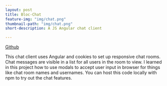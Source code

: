 ```yaml
---
layout: post
title: Bloc-Chat
feature-img: "img/chat.png"
thumbnail-path: "img/chat.png"
short-description: A JS Angular chat client  

---
```

<a href="https://github.com/bumgardnera07/bloc-chat1">Github</a>

This chat client uses Angular and cookies to set up responsive chat rooms. Chat messages are visible in a list for all users in the room to view. I learned in this project how to use modals to accept user input in browser for things like chat room names and usernames. You can host this code locally with npm to try out the chat features.
